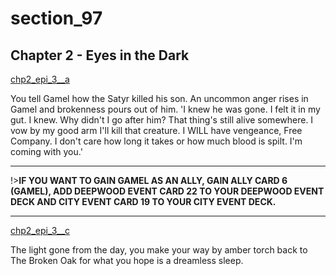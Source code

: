 
# section_97

## Chapter 2 - Eyes in the Dark

[chp2_epi_3__a](../../decomp/app/src/main/res/raw/chp2_epi_3__a.mp3 ':include :type=audio')

You tell Gamel how the Satyr killed his son. An uncommon anger rises in Gamel and brokenness pours out of him. 'I knew he was gone. I felt it in my gut. I knew. Why didn't I go after him? That thing's still alive somewhere. I vow by my good arm I'll kill that creature. I WILL have vengeance, Free Company. I don't care how long it takes or how much blood is spilt. I'm coming with you.'

---

!>**IF YOU WANT TO GAIN GAMEL AS AN ALLY, GAIN ALLY CARD 6 (GAMEL), ADD DEEPWOOD EVENT CARD 22 TO YOUR DEEPWOOD EVENT DECK AND CITY EVENT CARD 19 TO YOUR CITY EVENT DECK.** 

---

[chp2_epi_3__c](../../decomp/app/src/main/res/raw/chp2_epi_3__c.mp3 ':include :type=audio')

The light gone from the day, you make your way by amber torch back to The Broken Oak for what you hope is a dreamless sleep.


